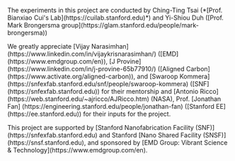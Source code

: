 <p>The experiments in this project are conducted by Ching-Ting Tsai (*[Prof. Bianxiao Cui's Lab](https://cuilab.stanford.edu)*) and Yi-Shiou Duh ([Prof. Mark Brongersma group](https://glam.stanford.edu/people/mark-brongersma))</p>

<p>We greatly appreciate [Vijay Narasimhan](https://www.linkedin.com/in/vijaykrisnarasimhan/) ([EMD](https://www.emdgroup.com/en)), [J Provine] (https://www.linkedin.com/in/j-provine-65b77910/) ([Aligned Carbon] (https://www.activate.org/aligned-carbon)), and [Swaroop Kommera](https://snfexfab.stanford.edu/snf/people/swaroop-kommera) ([SNF](https://snfexfab.stanford.edu)) for their mentorship and [Antonio Ricco] (https://web.stanford.edu/~ajricco/AJRicco.htm) (NASA), Prof. [Jonathan Fan] (https://engineering.stanford.edu/people/jonathan-fan) ([Stanford EE] (https://ee.stanford.edu)) for their inputs for the project.</p>

<p>This project are supported by [Stanford Nanofabrication Facility (SNF)](https://snfexfab.stanford.edu) and Stanford [Nano Shared Facility (SNSF)](https://snsf.stanford.edu), and sponsored by [EMD Group: Vibrant Science & Technology](https://www.emdgroup.com/en).</p>
